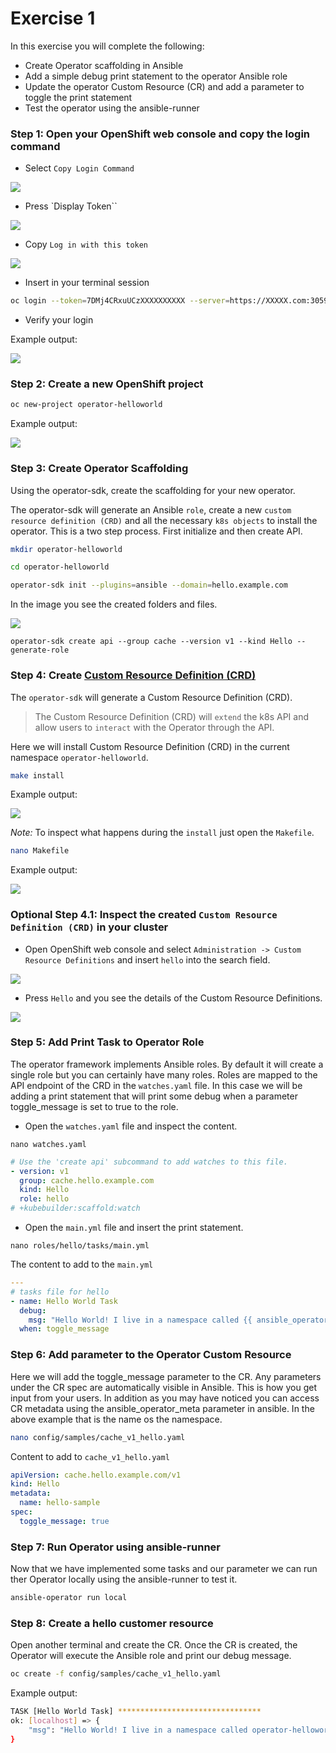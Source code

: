 # Exercise 1

In this exercise you will complete the following:

* Create Operator scaffolding in Ansible
* Add a simple debug print statement to the operator Ansible role
* Update the operator Custom Resource (CR) and add a parameter to toggle the print statement
* Test the operator using the ansible-runner

### Step 1: Open your OpenShift web console and copy the login command

* Select `Copy Login Command`

![](../images/roks-01-copy-login-command.png)

* Press `Display Token``

![](../images/roks-02-copy-login-command.png)

* Copy `Log in with this token`

![](../images/roks-03-copy-login-command.png)

* Insert in your terminal session

```sh
oc login --token=7DMj4CRxuUCzXXXXXXXXXX --server=https://XXXXX.com:30596
```

* Verify your login

Example output:

![](../images/roks-04-copy-login-command.png)


### Step 2: Create a new OpenShift project

```sh
oc new-project operator-helloworld
```

Example output:

![](../images/roks-01-create-project.png)

### Step 3: Create Operator Scaffolding

Using the operator-sdk, create the scaffolding for your new operator. 

The operator-sdk will generate an Ansible `role`, create a new `custom resource definition (CRD)` and all the necessary `k8s objects` to install the operator. This is a two step process. First initialize and then create API.

```sh
mkdir operator-helloworld
```

```sh
cd operator-helloworld
```

```sh
operator-sdk init --plugins=ansible --domain=hello.example.com
```

In the image you see the created folders and files.

![](../images/roks-02-create-project.png)

```
operator-sdk create api --group cache --version v1 --kind Hello --generate-role
```

### Step 4: Create [Custom Resource Definition (CRD)](https://docs.openshift.com/container-platform/4.5/rest_api/extension_apis/customresourcedefinition-apiextensions-k8s-io-v1.html)

The `operator-sdk` will generate a Custom Resource Definition (CRD).

> The Custom Resource Definition (CRD) will `extend` the k8s API and allow users to `interact` with the Operator through the API. 

Here we will install Custom Resource Definition (CRD) in the current namespace `operator-helloworld`.

```sh
make install
```

Example output:

![](../images/makefile-install.png)

_Note:_ To inspect what happens during the `install` just open the `Makefile`.

```sh
nano Makefile
```
Example output:

![](../images/makefile.png)

### Optional Step 4.1: Inspect the created `Custom Resource Definition (CRD)` in your cluster

* Open OpenShift web console and select `Administration -> Custom Resource Definitions` and insert `hello` into the search field.

![](../images/01-crd.png)

* Press `Hello` and you see the details of the Custom Resource Definitions.

![](../images/02-crd.png)


### Step 5: Add Print Task to Operator Role

The operator framework implements Ansible roles. By default it will create a single role but you can certainly have many roles. Roles are mapped to the API endpoint of the CRD in the `watches.yaml` file. In this case we will be adding a print statement that will print some debug when a parameter toggle_message is set to true to the role.

* Open the `watches.yaml` file and inspect the content.

```
nano watches.yaml
```

```yml
# Use the 'create api' subcommand to add watches to this file.
- version: v1
  group: cache.hello.example.com
  kind: Hello
  role: hello
# +kubebuilder:scaffold:watch
```

* Open the `main.yml` file and insert the print statement.

```
nano roles/hello/tasks/main.yml
```

The content to add to the `main.yml`

```yml
---
# tasks file for hello
- name: Hello World Task
  debug:
    msg: "Hello World! I live in a namespace called {{ ansible_operator_meta.namespace }}"
  when: toggle_message
```

### Step 6: Add parameter to the Operator Custom Resource

Here we will add the toggle_message parameter to the CR. Any parameters under the CR spec are automatically visible in Ansible. This is how you get input from your users. In addition as you may have noticed you can access CR metadata using the ansible_operator_meta parameter in ansible. In the above example that is the name os the namespace.

```sh
nano config/samples/cache_v1_hello.yaml
```

Content to add to `cache_v1_hello.yaml`

```yml
apiVersion: cache.hello.example.com/v1
kind: Hello
metadata:
  name: hello-sample
spec:
  toggle_message: true
```

### Step 7: Run Operator using ansible-runner

Now that we have implemented some tasks and our parameter we can run ther Operator locally using the ansible-runner to test it. 

```sh
ansible-operator run local
```

### Step 8: Create a hello customer resource

Open another terminal and create the CR. Once the CR is created, the Operator will execute the Ansible role and print our debug message.

```sh
oc create -f config/samples/cache_v1_hello.yaml
```

Example output: 

```sh
TASK [Hello World Task] ********************************
ok: [localhost] => {
    "msg": "Hello World! I live in a namespace called operator-helloworld"
}
```
